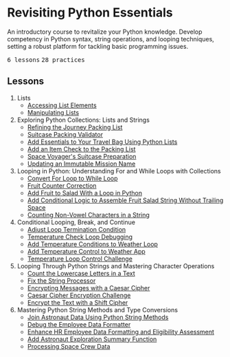 # Revisiting Python Essentials

An introductory course to revitalize your Python knowledge. Develop competency in Python syntax, string
operations, and looping techniques, setting a robust platform for tackling basic programming issues.

<kbd>6 lessons</kbd> <kbd>28 practices</kbd>

## Lessons

1. Lists
    - [Accessing List Elements](01-access_list_elements.py)
    - [Manipulating Lists](02-manipulate_lists.py)
2. Exploring Python Collections: Lists and Strings
   - [Refining the Journey Packing List](03-journey-packing-list.py)
   - [Suitcase Packing Validator](04-packing_validator.py)
   - [Add Essentials to Your Travel Bag Using Python Lists](05-add_list_items.py)
   - [Add an Item Check to the Packing List](06-check-packing-list.py)
   - [Space Voyager's Suitcase Preparation](07-suitcase_preparation.py)
   - [Updating an Immutable Mission Name](08-update_mission.py)
3. Looping in Python: Understanding For and While Loops with Collections
   - [Convert For Loop to While Loop](09-while_loop.py)
   - [Fruit Counter Correction](10-fruit_counter.py)
   - [Add Fruit to Salad With a Loop in Python](11-add_fruit_to_salad.py)
   - [Add Conditional Logic to Assemble Fruit Salad String Without Trailing Space](12-string_of_fruit_names.py)
   - [Counting Non-Vowel Characters in a String](13-count_non_vowels.py)
4. Conditional Looping, Break, and Continue
   - [Adjust Loop Termination Condition](14-loop_termination_condition.py)
   - [Temperature Check Loop Debugging](15-break_statement.py)
   - [Add Temperature Conditions to Weather Loop](16-temperature_conditions.py)
   - [Add Temperature Control to Weather App](17-temperature_control.py)
   - [Temperature Loop Control Challenge](18-loop_control_challenge.py)
5. Looping Through Python Strings and Mastering Character Operations
   - [Count the Lowercase Letters in a Text](19-count_lowercase.py)
   - [Fix the String Processor](20-string_to_uppercase.py)
   - [Encrypting Messages with a Caesar Cipher](21-caesar_cypher.py)
   - [Caesar Cipher Encryption Challenge](22-caesar_cypher_encryption_challenge.py)
   - [Encrypt the Text with a Shift Cipher](23-shift_cypher_encryption.py)
6. Mastering Python String Methods and Type Conversions
   - [Join Astronaut Data Using Python String Methods](24-string_concatenation.py)
   - [Debug the Employee Data Formatter](25-string_formatting.py)
   - [Enhance HR Employee Data Formatting and Eligibility Assessment](26-format-employee-data.py)
   - [Add Astronaut Exploration Summary Function](27-astronaut_exploration_summary.py)
   - [Processing Space Crew Data](28-process_crew_data.py)